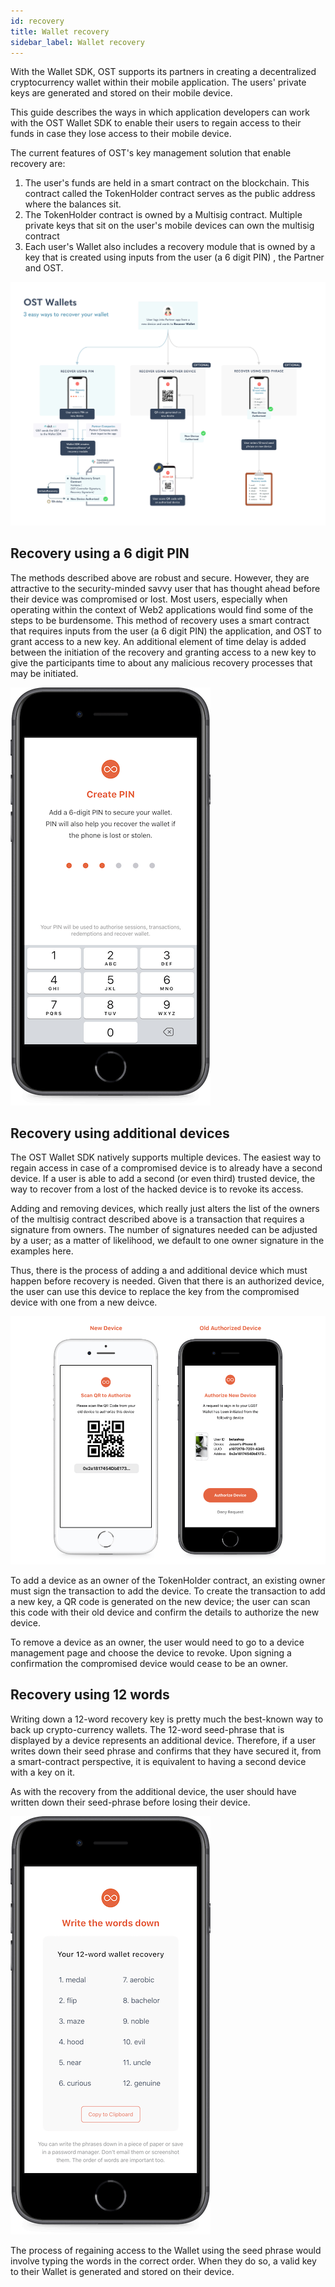 ```yaml
---
id: recovery
title: Wallet recovery
sidebar_label: Wallet recovery
---
```


With the Wallet SDK, OST supports its partners in creating a decentralized cryptocurrency wallet within their mobile application. The users' private keys are generated and stored on their mobile device.

This guide describes the ways in which application developers can work with the OST Wallet SDK to enable their users to regain access to their funds in case they lose access to their mobile device. 

The current features of OST's key management solution that enable recovery are:
 
1. The user's funds are held in a smart contract on the blockchain. This contract called the TokenHolder contract serves as the public address where the balances sit. 
2. The TokenHolder contract is owned by a Multisig contract. Multiple private keys that sit on the user's mobile devices can own the multisig contract
3. Each user's Wallet also includes a recovery module that is owned by a key that is created using inputs from the user (a 6 digit PIN) , the Partner and OST. 


![ost-wallet-story](/kit/docs/assets/ost-wallet-story.jpg)


## Recovery using a 6 digit PIN

The methods described above are robust and secure. However, they are attractive to the security-minded savvy user that has thought ahead before their device was compromised or lost. Most users, especially when operating within the context of Web2 applications would find some of the steps to be burdensome. This method of recovery uses a smart contract that requires inputs from the user (a 6 digit PIN) the application, and OST to grant access to a new key. An additional element of time delay is added between the initiation of the recovery and granting access to a new key to give the participants time to about any malicious recovery processes that may be initiated. 

![recovery-pin](/kit/docs/assets/create-pin.png)

## Recovery using additional devices 

The OST Wallet SDK natively supports multiple devices. The easiest way to regain access in case of a compromised device is to already have a second device. If a user is able to add a second (or even third) trusted device, the way to recover from a lost of the hacked device is to revoke its access. 

Adding and removing devices, which really just alters the list of the owners of the multisig contract described above is a transaction that requires a signature from owners. The number of signatures needed can be adjusted by a user; as a matter of likelihood, we default to one owner signature in the examples here.

Thus, there is the process of adding a and additional device which must happen before recovery is needed. Given that there is an authorized device, the user can use this device to replace the key from the compromised device with one from a new deivce. 


![recovery-using-additional-device](/kit/docs/assets/qr-scan.png)


To add a device as an owner of the TokenHolder contract, an existing owner must sign the transaction to add the device. To create the transaction to add a new key, a  QR code is generated on the new device; the user can scan this code with their old device and confirm the details to authorize the new device. 


To remove a device as an owner, the user would need to go to a device management page and choose the device to revoke. Upon signing a confirmation the compromised device would cease to be an owner. 


## Recovery using 12 words 
Writing down a 12-word recovery key is pretty much the best-known way to back up crypto-currency wallets. The 12-word seed-phrase that is displayed by a device represents an additional device. Therefore, if a user writes down their seed phrase and confirms that they have secured it, from a smart-contract perspective, it is equivalent to having a second device with a key on it.

As with the recovery from the additional device, the user should have written down their seed-phrase before losing their device.

![recovery-12-words](/kit/docs/assets/seed-phrase.png)


The process of regaining access to the Wallet using the seed phrase would involve typing the words in the correct order. When they do so, a valid key to their Wallet is generated and stored on their device. 
